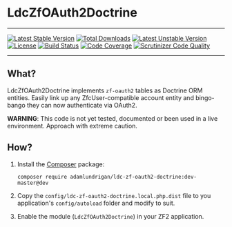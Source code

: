 LdcZfOAuth2Doctrine
=================

---
[![Latest Stable Version](https://poser.pugx.org/adamlundrigan/ldc-zf-oauth2-doctrine/v/stable.svg)](https://packagist.org/packages/adamlundrigan/ldc-zf-oauth2-doctrine) [![Total Downloads](https://poser.pugx.org/adamlundrigan/ldc-zf-oauth2-doctrine/downloads.svg)](https://packagist.org/packages/adamlundrigan/ldc-zf-oauth2-doctrine) [![Latest Unstable Version](https://poser.pugx.org/adamlundrigan/ldc-zf-oauth2-doctrine/v/unstable.svg)](https://packagist.org/packages/adamlundrigan/ldc-zf-oauth2-doctrine) [![License](https://poser.pugx.org/adamlundrigan/ldc-zf-oauth2-doctrine/license.svg)](https://packagist.org/packages/adamlundrigan/ldc-zf-oauth2-doctrine)
[![Build Status](https://travis-ci.org/adamlundrigan/LdcZfOAuth2Doctrine.svg?branch=master)](https://travis-ci.org/adamlundrigan/LdcZfOAuth2Doctrine)
[![Code Coverage](https://scrutinizer-ci.com/g/adamlundrigan/LdcZfOAuth2Doctrine/badges/coverage.png?b=master)](https://scrutinizer-ci.com/g/adamlundrigan/LdcZfOAuth2Doctrine/?branch=master)
[![Scrutinizer Code Quality](https://scrutinizer-ci.com/g/adamlundrigan/LdcZfOAuth2Doctrine/badges/quality-score.png?b=master)](https://scrutinizer-ci.com/g/adamlundrigan/LdcZfOAuth2Doctrine/?branch=master)

---

## What?


LdcZfOAuth2Doctrine implements `zf-oauth2` tables as Doctrine ORM entities.  Easily link up any ZfcUser-compatible account entity and bingo-bango they can now authenticate via OAuth2.

__WARNING__: This code is not yet tested, documented or been used in a live environment.  Approach with extreme caution.

## How?

1. Install the [Composer](https://getcomposer.org/) package:

    ```
    composer require adamlundrigan/ldc-zf-oauth2-doctrine:dev-master@dev
    ```

2. Copy the `config/ldc-zf-oauth2-doctrine.local.php.dist` file to you application's `config/autoload` folder and modify to suit. 

3. Enable the module (`LdcZfOAuth2Doctrine`) in your ZF2 application.

